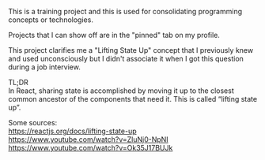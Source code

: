 This is a training project and this is used for consolidating programming concepts or technologies.

Projects that I can show off are in the "pinned" tab on my profile.

This project clarifies me a "Lifting State Up" concept that I previously knew and used unconsciously but I didn't associate it when I got this question during a job interview.

TL;DR  
In React, sharing state is accomplished by moving it up to the closest common ancestor of the components that need it. This is called “lifting state up”.

Some sources:  
https://reactjs.org/docs/lifting-state-up  
https://www.youtube.com/watch?v=ZluNj0-NpNI  
https://www.youtube.com/watch?v=Ok35J17BUJk
